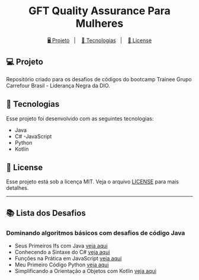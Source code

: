 <h1 align="center">
  GFT Quality Assurance Para Mulheres
</h1>

<p align="center">
  <a href="#-projeto">🖥️ Projeto</a>&nbsp;&nbsp;&nbsp;|&nbsp;&nbsp;&nbsp;
  <a href="#-tecnologias">🚀 Tecnologias</a>&nbsp;&nbsp;&nbsp;|&nbsp;&nbsp;&nbsp;
  <a href="#-license">📝 License</a>
</p>

## 💻 Projeto

Repositório criado para os desafios de códigos do bootcamp Trainee Grupo Carrefour Brasil - Liderança Negra da DIO.

## 🚀 Tecnologias

Esse projeto foi desenvolvido com as seguintes tecnologias:

- Java
- C#
-JavaScript
- Python
- Kotlin

## 📝 License

Esse projeto está sob a licença MIT. Veja o arquivo [LICENSE](LICENSE) para mais detalhes.

---

## 📚 Lista dos Desafios

### Dominando algoritmos básicos com desafios de código Java

- Seus Primeiros Ifs com Java [veja aqui](./desafio1/Main.java)
- Conhecendo a Sintaxe do C# [veja aqui](./desafio2/)
- Funções na Prática em JavaScript [veja aqui](./desafio3/)
- Meu Primeiro Código Python [veja aqui](./desafio4/)
- Simplificando a Orientação a Objetos com Kotlin [veja aqui](./desafio5/)
